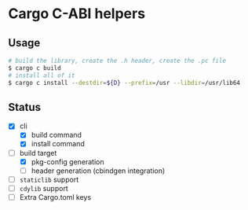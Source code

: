 # Cargo C-ABI helpers

## Usage

``` sh
# build the library, create the .h header, create the .pc file
$ cargo c build 
# install all of it
$ cargo c install --destdir=${D} --prefix=/usr --libdir=/usr/lib64
```

## Status

- [x] cli
  - [x] build command
  - [x] install command
- [ ] build target
  - [x] pkg-config generation
  - [ ] header generation (cbindgen integration)
- [ ] `staticlib` support
- [ ] `cdylib` support
- [ ] Extra Cargo.toml keys

